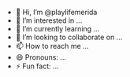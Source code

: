 - 👋 Hi, I’m @playlifemerida
- 👀 I’m interested in ...
- 🌱 I’m currently learning ...
- 💞️ I’m looking to collaborate on ...
- 📫 How to reach me ...
- 😄 Pronouns: ...
- ⚡ Fun fact: ...

<!---
playlifemerida/playlifemerida is a ✨ special ✨ repository because its `README.md` (this file) appears on your GitHub profile.
You can click the Preview link to take a look at your changes.
--->
